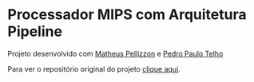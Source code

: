 # Processador MIPS com Arquitetura Pipeline

Projeto desenvolvido com <a href="https://github.com/Pellizzon">Matheus Pellizzon</a> e <a href="https://github.com/pedromtelho">Pedro Paulo Telho</a>

Para ver o repositório original do projeto <a href="https://github.com/Pellizzon/DesignComputadores/tree/master/Mips">clique aqui</a>.
